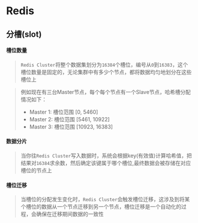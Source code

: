 # Redis

## 分槽(slot)

#### 槽位数量

> `Redis Cluster`将整个数据集划分为`16384`个槽位，编号从`0`到`16383`，这个槽位数量是固定的，无论集群中有多少个节点，都将数据均匀地划分在这些槽位上

> 例如现在有三台Master节点，每个每个节点有一个Slave节点，哈希槽分配情况如下：
>
> - Master 1: 槽位范围 [0, 5460]
> - Master 2: 槽位范围 [5461, 10922]
> - Master 3: 槽位范围 [10923, 16383]

#### 数据分片

> 当你往`Redis Cluster`写入数据时，系统会根据key(有效值)计算哈希值，把结果对`16384`求余数，然后确定该键属于哪个槽位,最终数据会被存储在对应槽位的节点上

#### 槽位迁移

> 当槽位的分配发生变化时，`Redis Cluster`会触发槽位迁移，这涉及到将某个槽位的数据从一个节点迁移到另一个节点，槽位迁移是一个自动化的过程，会确保在迁移期间数据的一致性
